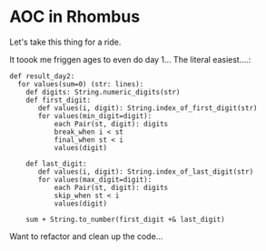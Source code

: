 # AOC in Rhombus

Let's take this thing for a ride. 


It toook me friggen ages to even do day 1... The literal easiest....:

```
def result_day2:
  for values(sum=0) (str: lines):
    def digits: String.numeric_digits(str)
    def first_digit:
       def values(i, digit): String.index_of_first_digit(str)
       for values(min_digit=digit):
           each Pair(st, digit): digits
           break_when i < st
           final_when st < i
           values(digit)

    def last_digit:
       def values(i, digit): String.index_of_last_digit(str)
       for values(max_digit=digit):
           each Pair(st, digit): digits
           skip_when st < i
           values(digit)

    sum + String.to_number(first_digit +& last_digit)
```


Want to refactor and clean up the code...
